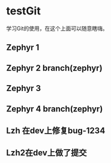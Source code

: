 # testGit
学习Git的使用，在这个上面可以随意瞎嗨。
## Zephyr 1
## Zephyr 2 branch(zephyr)
## Zephyr 3
## Zephyr 4 branch(zephyr)
## Lzh 在dev上修复bug-1234
## Lzh2在dev上做了提交